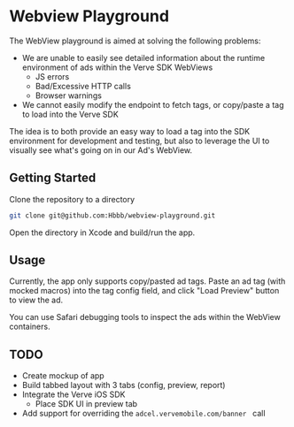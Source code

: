 # Webview Playground
The WebView playground is aimed at solving the following problems:
- We are unable to easily see detailed information about the runtime environment of ads within the Verve SDK WebViews
  - JS errors
  - Bad/Excessive HTTP calls
  - Browser warnings
- We cannot easily modify the endpoint to fetch tags, or copy/paste a tag to load into the Verve SDK

The idea is to both provide an easy way to load a tag into the SDK environment for development and testing, but also to leverage the UI to visually see what's going on in our Ad's WebView.

## Getting Started
Clone the repository to a directory
```bash
git clone git@github.com:Hbbb/webview-playground.git
```

Open the directory in Xcode and build/run the app.

## Usage
Currently, the app only supports copy/pasted ad tags. Paste an ad tag (with mocked macros) into the tag config field, and click "Load Preview" button to view the ad.

You can use Safari debugging tools to inspect the ads within the WebView containers.

## TODO
- Create mockup of app
- Build tabbed layout with 3 tabs (config, preview, report)
- Integrate the Verve iOS SDK
  - Place SDK UI in preview tab
- Add support for overriding the `adcel.vervemobile.com/banner ` call
